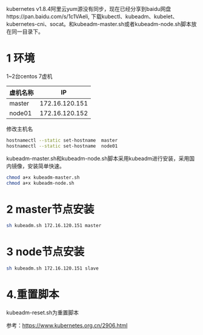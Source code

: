 kubernetes v1.8.4阿里云yum源没有同步，现在已经分享到baidu网盘https://pan.baidu.com/s/1c1VAeli,
下载kubectl、kubeadm、kubelet、kubernetes-cni、socat。和kubeadm-master.sh或者kubeadm-node.sh脚本放在同一目录下。

# 1 环境

1~2台centos 7虚机

| 虚机名称        | IP            |
| ------------- |:-------------:|
| master        | 172.16.120.151|
| node01        | 172.16.120.152|


修改主机名
```bash
hostnamectl --static set-hostname  master
hostnamectl --static set-hostname  node01
```

kubeadm-master.sh和kubeadm-node.sh脚本采用kubeadm进行安装，采用国内镜像，安装简单快速。

```bash
chmod a+x kubeadm-master.sh
chmod a+x kubeadm-node.sh
```


# 2 master节点安装
```bash
sh kubeadm.sh 172.16.120.151 master
```

# 3 node节点安装
```bash
sh kubeadm.sh 172.16.120.151 slave
```

# 4.重置脚本
kubeadm-reset.sh为重置脚本


参考：https://www.kubernetes.org.cn/2906.html
